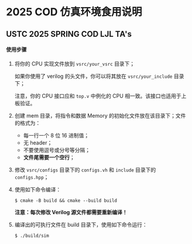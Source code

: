 # 2025 COD 仿真环境食用说明

## USTC 2025 SPRING COD LJL TA's



#### 使用步骤

1.  将你的 CPU 实现文件放到 `vsrc/your_vsrc` 目录下；

    如果你使用了 verilog 的头文件，你可以将其放在 `vsrc/your_include` 目录下；

    注意，你的 CPU 接口应和 `top.v` 中例化的 CPU 相一致。该接口也适用于上板验证。

2.  创建 mem 目录，将指令和数据 Memory 的初始化文件放在该目录下；文件的格式为：

    -   每一行一个 8 位 16 进制值；
    -   无 header；
    -   不要使用逗号或分号等分隔；
    -   **文件尾需要一个空行**；

3.  修改 `vsrc/configs` 目录下的 `configs.vh` 和 `include` 目录下的 `configs.hpp`；

4.  使用如下命令编译：

    ``` shell
    $ cmake -B build && cmake --build build
    ```

    **注意：每次修改 Verilog 源文件都需要重新编译！**

5.  编译出的可执行文件在 build 目录下，使用如下命令运行：

    ``` shell
    $ ./build/sim
    ```